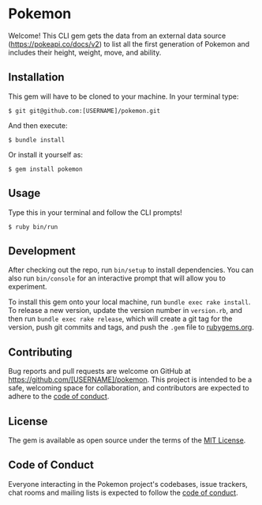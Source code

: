 # Pokemon

Welcome! This CLI gem gets the data from an external data source (https://pokeapi.co/docs/v2) to list all the first generation of Pokemon and includes their height, weight, move, and ability.

## Installation

This gem will have to be cloned to your machine. In your terminal type:

    $ git git@github.com:[USERNAME]/pokemon.git

And then execute:

    $ bundle install

Or install it yourself as:

    $ gem install pokemon

## Usage

Type this in your terminal and follow the CLI prompts!

    $ ruby bin/run

## Development

After checking out the repo, run `bin/setup` to install dependencies. You can also run `bin/console` for an interactive prompt that will allow you to experiment.

To install this gem onto your local machine, run `bundle exec rake install`. To release a new version, update the version number in `version.rb`, and then run `bundle exec rake release`, which will create a git tag for the version, push git commits and tags, and push the `.gem` file to [rubygems.org](https://rubygems.org).

## Contributing

Bug reports and pull requests are welcome on GitHub at https://github.com/[USERNAME]/pokemon. This project is intended to be a safe, welcoming space for collaboration, and contributors are expected to adhere to the [code of conduct](https://github.com/[USERNAME]/pokemon/blob/master/CODE_OF_CONDUCT.md).


## License

The gem is available as open source under the terms of the [MIT License](https://opensource.org/licenses/MIT).

## Code of Conduct

Everyone interacting in the Pokemon project's codebases, issue trackers, chat rooms and mailing lists is expected to follow the [code of conduct](https://github.com/[USERNAME]/pokemon/blob/master/CODE_OF_CONDUCT.md).
